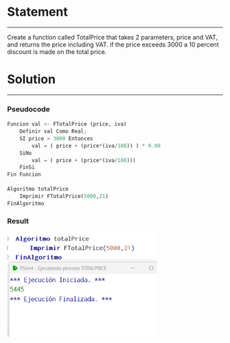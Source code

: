 # Statement
---

Create a function called TotalPrice that takes 2 parameters, price and VAT, and returns the price including VAT. if the price exceeds 3000 a 10 percent discount is made on the total price.

# Solution
---
### Pseudocode
```python
Funcion val <- FTotalPrice (price, iva)
	Definir val Como Real;
	SI price > 3000 Entonces
		val = ( price + (price*(iva/100)) ) * 0.90
	SiNo
		val = ( price + (price*(iva/100)))
	FinSi
Fin Funcion

Algoritmo totalPrice
	Imprimir FTotalPrice(5000,21)
FinAlgoritmo
```

### Result

<img src="./../Images/totalPrice.png" alt="drawing" style="width:350px;"/><br>
